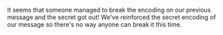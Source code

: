 It seems that someone managed to break the encoding on our previous message and the secret got out! We've reinforced the secret encoding of our message so there's no way anyone can break it this time.
